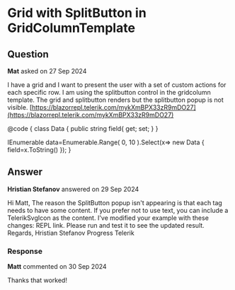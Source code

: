 # Grid with SplitButton in GridColumnTemplate

## Question

**Mat** asked on 27 Sep 2024

I have a grid and I want to present the user with a set of custom actions for each specific row. I am using the splitbutton control in the gridcolumn template. The grid and splitbutton renders but the splitbutton popup is not visible. [https://blazorrepl.telerik.com/mykXmBPX33zR9mDO27](https://blazorrepl.telerik.com/mykXmBPX33zR9mDO27) <TelerikGrid Data="@data">
<GridColumns>
<GridColumn>
<Template>
<TelerikSplitButton Icon="@SvgIcon.FileExcel">
<SplitButtonContent />
<SplitButtonItems>
<SplitButtonItem Icon="@SvgIcon.FilePdf" />
<SplitButtonItem Icon="@SvgIcon.DataJson" />
</SplitButtonItems>
</TelerikSplitButton>
</Template>
</GridColumn>
<GridColumn Field="@nameof(Data.field)" />
</GridColumns>
</TelerikGrid>

@code { class Data { public string field{ get; set; }
}

IEnumerable<Data> data=Enumerable.Range( 0, 10 ).Select(x=> new Data { field=x.ToString() });
}

## Answer

**Hristian Stefanov** answered on 29 Sep 2024

Hi Matt, The reason the SplitButton popup isn't appearing is that each <SplitButtonItem> tag needs to have some content. If you prefer not to use text, you can include a TelerikSvgIcon as the content. I've modified your example with these changes: REPL link. Please run and test it to see the updated result. Regards, Hristian Stefanov Progress Telerik

### Response

**Matt** commented on 30 Sep 2024

Thanks that worked!
